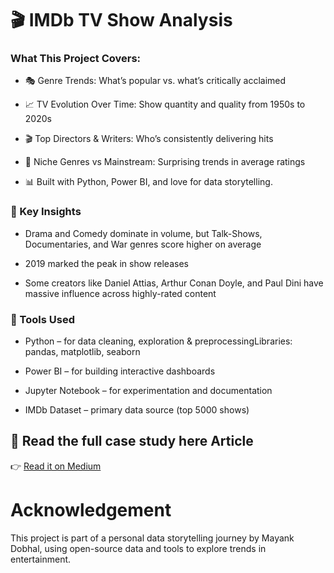 # 🎬 IMDb TV Show Analysis

### What This Project Covers:
- 🎭 Genre Trends: What’s popular vs. what’s critically acclaimed

- 📈 TV Evolution Over Time: Show quantity and quality from 1950s to 2020s

- 🎬 Top Directors & Writers: Who’s consistently delivering hits

- 🔎 Niche Genres vs Mainstream: Surprising trends in average ratings

- 📊 Built with Python, Power BI, and love for data storytelling.

### 🧠 Key Insights

- Drama and Comedy dominate in volume, but Talk-Shows, Documentaries, and War genres score higher on average

- 2019 marked the peak in show releases

- Some creators like Daniel Attias, Arthur Conan Doyle, and Paul Dini have massive influence across highly-rated content

### 🔧 Tools Used
- Python – for data cleaning, exploration & preprocessingLibraries: pandas, matplotlib, seaborn

- Power BI – for building interactive dashboards

- Jupyter Notebook – for experimentation and documentation

- IMDb Dataset – primary data source (top 5000 shows)

## 📖 Read the full case study here Article
👉 [Read it on Medium](https://medium.com/@mayankdobhal_69523/behind-the-screens-what-makes-a-tv-show-great-cc726a308f1e)

# Acknowledgement
This project is part of a personal data storytelling journey by Mayank Dobhal, using open-source data and tools to explore trends in entertainment.
